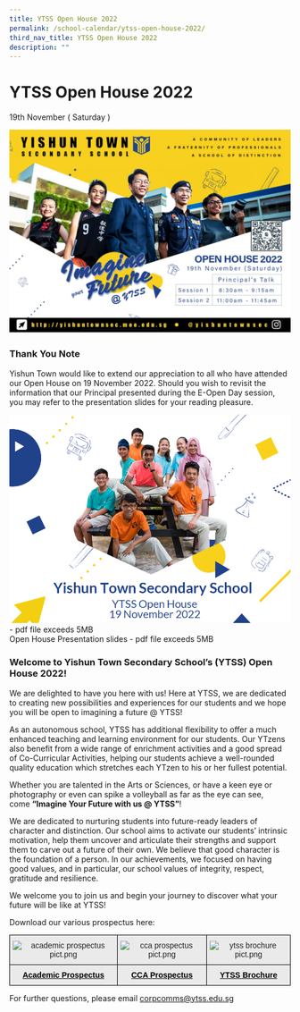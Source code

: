 ```yaml
---
title: YTSS Open House 2022
permalink: /school-calendar/ytss-open-house-2022/
third_nav_title: YTSS Open House 2022
description: ""
---
```

# **YTSS Open House 2022**

19th November ( Saturday )

![](/images/motd%202022.jpg)

### Thank You Note

Yishun Town would like to extend our appreciation to all who have attended our Open House on 19 November 2022. Should you wish to revisit the information that our Principal presented during the E-Open Day session, you may refer to the presentation slides for your reading pleasure.

![](/images/OPHSE.png) - pdf file exceeds 5MB    
Open House Presentation slides - pdf file exceeds 5MB


### Welcome to Yishun Town Secondary School’s (YTSS) Open House 2022!

We are delighted to have you here with us! Here at YTSS, we are dedicated to creating new possibilities and experiences for our students and we hope you will be open to imagining a future @ YTSS!

As an autonomous school, YTSS has additional flexibility to offer a much enhanced teaching and learning environment for our students. Our YTzens also benefit from a wide range of enrichment activities and a good spread of Co-Curricular Activities, helping our students achieve a well-rounded quality education which stretches each YTzen to his or her fullest potential.

Whether you are talented in the Arts or Sciences, or have a keen eye or photography or even can spike a volleyball as far as the eye can see, come **“Imagine Your Future with us @ YTSS”**!

We are dedicated to nurturing students into future-ready leaders of character and distinction. Our school aims to activate our students’ intrinsic motivation, help them uncover and articulate their strengths and support them to carve out a future of their own. We believe that good character is the foundation of a person. In our achievements, we focused on having good values, and in particular, our school values of integrity, respect, gratitude and resilience. 

We welcome you to join us and begin your journey to discover what your future will be like at YTSS! 

Download our various prospectus here:

<table style="border-collapse:collapse;border-spacing:0" class="tg"><thead><tr><th style="background-color:#EAEAEA;border-color:black;border-style:solid;border-width:1px;color:#222;font-family:Arial, sans-serif;font-size:14px;font-weight:normal;overflow:hidden;padding:10px 5px;text-align:center;vertical-align:top;word-break:normal"><img src="https://yishuntownsec.moe.edu.sg/qql/slot/u452/academic%20prospectus%20pict.png" alt="academic prospectus pict.png" width="152" height="219"></th><th style="background-color:#EAEAEA;border-color:black;border-style:solid;border-width:1px;color:#222;font-family:Arial, sans-serif;font-size:14px;font-weight:normal;overflow:hidden;padding:10px 5px;text-align:center;vertical-align:top;word-break:normal"><img src="https://yishuntownsec.moe.edu.sg/qql/slot/u452/cca%20prospectus%20pict.png" alt="cca prospectus pict.png" width="153" height="218"></th><th style="background-color:#EAEAEA;border-color:black;border-style:solid;border-width:1px;color:#222;font-family:Arial, sans-serif;font-size:14px;font-weight:normal;overflow:hidden;padding:10px 5px;text-align:center;vertical-align:top;word-break:normal"><img src="https://yishuntownsec.moe.edu.sg/qql/slot/u452/ytss%20brochure%20pict.png" alt="ytss brochure pict.png" width="153" height="209"><br></th></tr></thead><tbody><tr><td style="background-color:#EAEAEA;border-color:black;border-style:solid;border-width:1px;color:#222;font-family:Arial, sans-serif;font-size:14px;font-weight:bold;overflow:hidden;padding:10px 5px;text-align:center;vertical-align:top;word-break:normal"><a href="https://yishuntownsec-moe-edu-sg-admin.cwp.sg/qql/slot/u452/Academic%20Prospectus%202022.pdf"><span style="text-decoration:none;color:#000">Academic Prospectus</span></a> </td><td style="background-color:#EAEAEA;border-color:black;border-style:solid;border-width:1px;color:#222;font-family:Arial, sans-serif;font-size:14px;font-weight:bold;overflow:hidden;padding:10px 5px;text-align:center;vertical-align:top;word-break:normal"><a href="https://yishuntownsec.moe.edu.sg/qql/slot/u625/EOPENHSE/2022/CCA%20Prospectus%202022.pdf"><span style="text-decoration:none;color:#000">CCA Prospectus</span></a></td><td style="background-color:#EAEAEA;border-color:black;border-style:solid;border-width:1px;color:#222;font-family:Arial, sans-serif;font-size:14px;font-weight:bold;overflow:hidden;padding:10px 5px;text-align:center;vertical-align:top;word-break:normal"><a href="https://yishuntownsec-moe-edu-sg-admin.cwp.sg/qql/slot/u452/YTSS%20Brochure%202022.pdf"><span style="text-decoration:none;color:#000">YTSS Brochure</span></a></td></tr></tbody></table>

For further questions, please email [corpcomms@ytss.edu.sg](mailto:corpcomms@ytss.edu.sg)